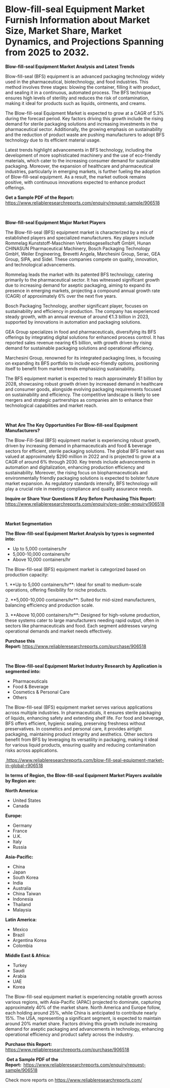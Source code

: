 <p><h1>Blow-fill-seal Equipment Market Furnish Information about Market Size, Market Share, Market Dynamics, and Projections Spanning from 2025 to 2032.</h1></p><p><strong>Blow-fill-seal Equipment Market Analysis and Latest Trends</strong></p>
<p><p>Blow-fill-seal (BFS) equipment is an advanced packaging technology widely used in the pharmaceutical, biotechnology, and food industries. This method involves three stages: blowing the container, filling it with product, and sealing it in a continuous, automated process. The BFS technique ensures high levels of sterility and reduces the risk of contamination, making it ideal for products such as liquids, ointments, and creams.</p><p>The Blow-fill-seal Equipment Market is expected to grow at a CAGR of 5.3% during the forecast period. Key factors driving this growth include the rising demand for sterile packaging solutions and increasing investments in the pharmaceutical sector. Additionally, the growing emphasis on sustainability and the reduction of product waste are pushing manufacturers to adopt BFS technology due to its efficient material usage.</p><p>Latest trends highlight advancements in BFS technology, including the development of more sophisticated machinery and the use of eco-friendly materials, which cater to the increasing consumer demand for sustainable packaging. Moreover, the expansion of healthcare and pharmaceutical industries, particularly in emerging markets, is further fueling the adoption of Blow-fill-seal equipment. As a result, the market outlook remains positive, with continuous innovations expected to enhance product offerings.</p></p>
<p><strong>Get a Sample PDF of the Report:&nbsp;</strong> <a href="https://www.reliableresearchreports.com/enquiry/request-sample/906518?utm_campaign=2788&utm_medium=2&utm_source=Github&utm_content=ia&utm_term=21032025&utm_id=blow-fill-seal-equipment">https://www.reliableresearchreports.com/enquiry/request-sample/906518</a></p>
<p>&nbsp;</p>
<p><strong>Blow-fill-seal Equipment Major Market Players</strong></p>
<p><p>The Blow-fill-seal (BFS) equipment market is characterized by a mix of established players and specialized manufacturers. Key players include Rommelag Kunststoff-Maschinen Vertriebsgesellschaft GmbH, Hunan CHINASUN Pharmaceutical Machinery, Bosch Packaging Technology GmbH, Weiler Engineering, Brevetti Angela, Marchesini Group, Serac, GEA Group, SIPA, and Sidel. These companies compete on quality, innovation, and technological advancements.</p><p>Rommelag leads the market with its patented BFS technology, catering primarily to the pharmaceutical sector. It has witnessed significant growth due to increasing demand for aseptic packaging, aiming to expand its presence in emerging markets, projecting a compound annual growth rate (CAGR) of approximately 6% over the next five years.</p><p>Bosch Packaging Technology, another significant player, focuses on sustainability and efficiency in production. The company has experienced steady growth, with an annual revenue of around €1.3 billion in 2023, supported by innovations in automation and packaging solutions.</p><p>GEA Group specializes in food and pharmaceuticals, diversifying its BFS offerings by integrating digital solutions for enhanced process control. It has reported sales revenue nearing €5 billion, with growth driven by rising demand for sustainable packaging solutions and operational efficiency.</p><p>Marchesini Group, renowned for its integrated packaging lines, is focusing on expanding its BFS portfolio to include eco-friendly options, positioning itself to benefit from market trends emphasizing sustainability. </p><p>The BFS equipment market is expected to reach approximately $1 billion by 2028, showcasing robust growth driven by increased demand in healthcare and consumer goods, alongside evolving packaging requirements focused on sustainability and efficiency. The competitive landscape is likely to see mergers and strategic partnerships as companies aim to enhance their technological capabilities and market reach.</p></p>
<p>&nbsp;</p>
<p><strong>What Are The Key Opportunities For Blow-fill-seal Equipment Manufacturers?</strong></p>
<p><p>The Blow-Fill-Seal (BFS) equipment market is experiencing robust growth, driven by increasing demand in pharmaceuticals and food & beverage sectors for efficient, sterile packaging solutions. The global BFS market was valued at approximately $290 million in 2022 and is projected to grow at a CAGR of around 6% through 2030. Key trends include advancements in automation and digitalization, enhancing production efficiency and sustainability. Moreover, the rising focus on biopharmaceuticals and environmentally friendly packaging solutions is expected to bolster future market expansion. As regulatory standards intensify, BFS technology will play a crucial role in meeting compliance and quality assurance needs.</p></p>
<p><strong>Inquire or Share Your Questions If Any Before Purchasing This Report:</strong> <a href="https://www.reliableresearchreports.com/enquiry/pre-order-enquiry/906518?utm_campaign=2788&utm_medium=2&utm_source=Github&utm_content=ia&utm_term=21032025&utm_id=blow-fill-seal-equipment">https://www.reliableresearchreports.com/enquiry/pre-order-enquiry/906518</a></p>
<p>&nbsp;</p>
<p><strong>Market Segmentation</strong></p>
<p><strong>The Blow-fill-seal Equipment Market Analysis by types is segmented into:</strong></p>
<p><ul><li>Up to 5,000 containers/hr</li><li>5,000-10,000 containers/hr</li><li>Above 10,000 containers/hr</li></ul></p>
<p><p>The Blow-fill-seal (BFS) equipment market is categorized based on production capacity: </p><p>1. **Up to 5,000 containers/hr**: Ideal for small to medium-scale operations, offering flexibility for niche products.</p><p>   </p><p>2. **5,000-10,000 containers/hr**: Suited for mid-sized manufacturers, balancing efficiency and production scale.</p><p>3. **Above 10,000 containers/hr**: Designed for high-volume production, these systems cater to large manufacturers needing rapid output, often in sectors like pharmaceuticals and food. Each segment addresses varying operational demands and market needs effectively.</p></p>
<p><strong>Purchase this Report:&nbsp;</strong><a href="https://www.reliableresearchreports.com/purchase/906518?utm_campaign=2788&utm_medium=2&utm_source=Github&utm_content=ia&utm_term=21032025&utm_id=blow-fill-seal-equipment">https://www.reliableresearchreports.com/purchase/906518</a></p>
<p>&nbsp;</p>
<p><strong>The Blow-fill-seal Equipment Market Industry Research by Application is segmented into:</strong></p>
<p><ul><li>Pharmaceuticals</li><li>Food & Beverage</li><li>Cosmetics & Personal Care</li><li>Others</li></ul></p>
<p><p>The Blow-fill-seal (BFS) equipment market serves various applications across multiple industries. In pharmaceuticals, it ensures sterile packaging of liquids, enhancing safety and extending shelf life. For food and beverage, BFS offers efficient, hygienic sealing, preserving freshness without preservatives. In cosmetics and personal care, it provides airtight packaging, maintaining product integrity and aesthetics. Other sectors benefit from BFS by leveraging its versatility in packaging, making it ideal for various liquid products, ensuring quality and reducing contamination risks across applications.</p></p>
<p><a href="https://www.reliableresearchreports.com/blow-fill-seal-equipment-market-in-global-r906518?utm_campaign=2788&utm_medium=2&utm_source=Github&utm_content=ia&utm_term=21032025&utm_id=blow-fill-seal-equipment">&nbsp;https://www.reliableresearchreports.com/blow-fill-seal-equipment-market-in-global-r906518</a></p>
<p><strong>In terms of Region, the Blow-fill-seal Equipment Market Players available by Region are:</strong></p>
<p>
    <p> <strong> North America: </strong>
        <ul>
            <li>United States</li>
            <li>Canada</li>
        </ul>
        </p> 
    <p> <strong> Europe: </strong>
        <ul>
            <li>Germany</li>
            <li>France</li>
            <li>U.K.</li>
            <li>Italy</li>
            <li>Russia</li>
        </ul>
        </p> 
    <p> <strong> Asia-Pacific: </strong>
        <ul>
            <li>China</li>
            <li>Japan</li>
            <li>South Korea</li>
            <li>India</li>
            <li>Australia</li>
            <li>China Taiwan</li>
            <li>Indonesia</li>
            <li>Thailand</li>
            <li>Malaysia</li>
        </ul>
        </p> 
    <p> <strong> Latin America: </strong>
        <ul>
            <li>Mexico</li>
            <li>Brazil</li>
            <li>Argentina Korea</li>
            <li>Colombia</li>
        </ul>
        </p> 
    <p> <strong> Middle East & Africa: </strong>
        <ul>
            <li>Turkey</li>
            <li>Saudi</li>
            <li>Arabia</li>
            <li>UAE</li>
            <li>Korea</li>
        </ul>
    </p>
    </p>
<p><p>The Blow-fill-seal equipment market is experiencing notable growth across various regions, with Asia-Pacific (APAC) projected to dominate, capturing approximately 40% of the market share. North America and Europe follow, each holding around 25%, while China is anticipated to contribute nearly 15%. The USA, representing a significant segment, is expected to maintain around 20% market share. Factors driving this growth include increasing demand for aseptic packaging and advancements in technology, enhancing operational efficiency and product safety across the industry.</p></p>
<p><strong>Purchase this Report: </strong><a href="https://www.reliableresearchreports.com/purchase/906518?utm_campaign=2788&utm_medium=2&utm_source=Github&utm_content=ia&utm_term=21032025&utm_id=blow-fill-seal-equipment">https://www.reliableresearchreports.com/purchase/906518</a></p>
<p>&nbsp;<strong>Get a Sample PDF of the Report:&nbsp;&nbsp;</strong><a href="https://www.reliableresearchreports.com/enquiry/request-sample/906518?utm_campaign=2788&utm_medium=2&utm_source=Github&utm_content=ia&utm_term=21032025&utm_id=blow-fill-seal-equipment">https://www.reliableresearchreports.com/enquiry/request-sample/906518</a></p>
<p><strong></strong></p>
<p>Check more reports on <a href="https://www.reliableresearchreports.com/?utm_campaign=2788&utm_medium=2&utm_source=Github&utm_content=ia&utm_term=21032025&utm_id=blow-fill-seal-equipment">https://www.reliableresearchreports.com/</a></p>